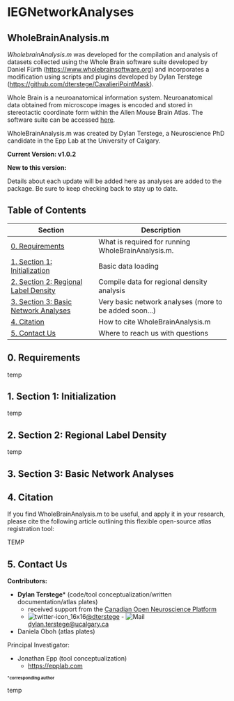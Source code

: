 # IEGNetworkAnalyses

## WholeBrainAnalysis.m

*WholebrainAnalysis.m* was developed for the compilation and analysis of datasets collected using the Whole Brain software suite developed by Daniel Fürth (https://www.wholebrainsoftware.org) and incorporates a modification using scripts and plugins developed by Dylan Terstege (https://github.com/dterstege/CavalieriPointMask).

Whole Brain is a neuroanatomical information system. Neuroanatomical data obtained from microscope images is encoded and stored in stereotactic coordinate form within the Allen Mouse Brain Atlas. The software suite can be accessed [here](https://www.wholebrainsoftware.com).

WholeBrainAnalysis.m was created by Dylan Terstege, a Neuroscience PhD candidate in the Epp Lab at the University of Calgary.


**Current Version: v1.0.2**

**New to this version:**

Details about each update will be added here as analyses are added to the package.  Be sure to keep checking back to stay up to date.

## Table of Contents

| Section  | Description | 
| ------------- | ------------- | 
| [0. Requirements](#req)   | What is required for running WholeBrainAnalysis.m.  |
| [1. Section 1: Initialization](#init)   | Basic data loading  |
| [2. Section 2: Regional Label Density](#dens)  | Compile data for regional density analysis  |
| [3. Section 3: Basic Network Analyses](#basic) | Very basic network analyses (more to be added soon...) |
| [4. Citation](#cite) | How to cite WholeBrainAnalysis.m |
| [5. Contact Us](#contact)  | Where to reach us with questions  |

<a name="req"/>

## 0. Requirements

temp

<a name="init"/>

## 1. Section 1: Initialization

temp

<a name="dens"/>

## 2. Section 2: Regional Label Density

temp

<a name="basic"/>

## 3. Section 3: Basic Network Analyses

## 4. Citation

If you find WholeBrainAnalysis.m to be useful, and apply it in your research, please cite the following article outlining this flexible open-source atlas registration tool:

TEMP


<a name="contact"/>

## 5. Contact Us

**Contributors:**
- **Dylan Terstege*** (code/tool conceptualization/written documentation/atlas plates)
    - received support from the [Canadian Open Neuroscience Platform](https://conp.ca)
    - ![twitter-icon_16x16](https://user-images.githubusercontent.com/44174532/113163958-e3d3e400-91fd-11eb-8d79-17906d8d3f25.png)[@dterstege](https://twitter.com/dterstege) - ![Mail](https://user-images.githubusercontent.com/44174532/113164412-50e77980-91fe-11eb-9282-dd83852578ce.png)
<dylan.terstege@ucalgary.ca>
- Daniela Oboh (atlas plates)

Principal Investigator:
- Jonathan Epp (tool conceptualization) 
    - https://epplab.com

<sub><sup>***corresponding author**</sup></sub>


temp
